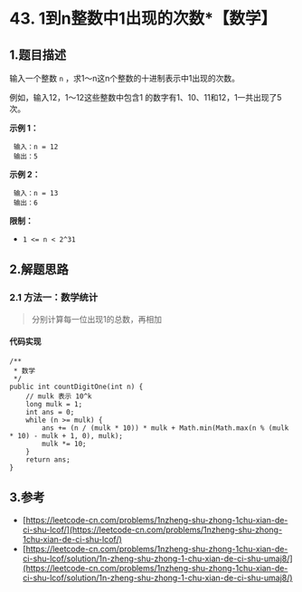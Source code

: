 # 43. 1到n整数中1出现的次数\*【数学】

## 1.题目描述

输入一个整数 `n` ，求1～n这n个整数的十进制表示中1出现的次数。

例如，输入12，1～12这些整数中包含1 的数字有1、10、11和12，1一共出现了5次。

**示例 1：**

```text
 输入：n = 12
 输出：5
```

**示例 2：**

```text
 输入：n = 13
 输出：6
```

**限制：**

* `1 <= n < 2^31`

## 2.解题思路

### 2.1 方法一：数学统计

> 分别计算每一位出现1的总数，再相加

#### 代码实现

```text
​/**
 * 数学
 */
public int countDigitOne(int n) {
    // mulk 表示 10^k
    long mulk = 1;
    int ans = 0;
    while (n >= mulk) {
        ans += (n / (mulk * 10)) * mulk + Math.min(Math.max(n % (mulk * 10) - mulk + 1, 0), mulk);
        mulk *= 10;
    }
    return ans;
}
```

## 3.参考

* [https://leetcode-cn.com/problems/1nzheng-shu-zhong-1chu-xian-de-ci-shu-lcof/](https://leetcode-cn.com/problems/1nzheng-shu-zhong-1chu-xian-de-ci-shu-lcof/)
* [https://leetcode-cn.com/problems/1nzheng-shu-zhong-1chu-xian-de-ci-shu-lcof/solution/1n-zheng-shu-zhong-1-chu-xian-de-ci-shu-umaj8/](https://leetcode-cn.com/problems/1nzheng-shu-zhong-1chu-xian-de-ci-shu-lcof/solution/1n-zheng-shu-zhong-1-chu-xian-de-ci-shu-umaj8/)

